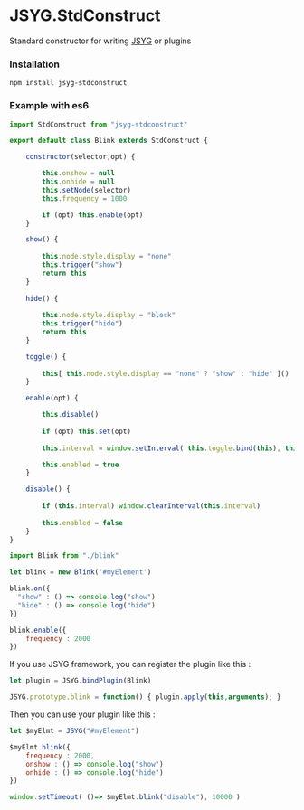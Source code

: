# JSYG.StdConstruct
Standard constructor for writing [JSYG](https://github.com/YannickBochatay/JSYG) or plugins

### Installation
```shell
npm install jsyg-stdconstruct
```

### Example with es6
```javascript
import StdConstruct from "jsyg-stdconstruct"

export default class Blink extends StdConstruct {

    constructor(selector,opt) {

        this.onshow = null
        this.onhide = null
        this.setNode(selector)
        this.frequency = 1000

        if (opt) this.enable(opt)
    }

    show() {
        
        this.node.style.display = "none"
        this.trigger("show")
        return this
    }
    
    hide() {
        
        this.node.style.display = "block"
        this.trigger("hide")
        return this
    }

    toggle() {
    
        this[ this.node.style.display == "none" ? "show" : "hide" ]()
    }

    enable(opt) {

        this.disable()
        
        if (opt) this.set(opt)
        
        this.interval = window.setInterval( this.toggle.bind(this), this.frequency )

        this.enabled = true
    }

    disable() {
        
        if (this.interval) window.clearInterval(this.interval)
    
        this.enabled = false
    }       
}
```

```javascript
import Blink from "./blink"

let blink = new Blink('#myElement')

blink.on({
  "show" : () => console.log("show")
  "hide" : () => console.log("hide")
})

blink.enable({
    frequency : 2000
})
```

If you use JSYG framework, you can register the plugin like this :
```javascript
let plugin = JSYG.bindPlugin(Blink)

JSYG.prototype.blink = function() { plugin.apply(this,arguments); }
```

Then you can use your plugin like this :
```javascript
let $myElmt = JSYG("#myElement")

$myElmt.blink({
    frequency : 2000,
    onshow : () => console.log("show")
    onhide : () => console.log("hide")
})

window.setTimeout( ()=> $myElmt.blink("disable"), 10000 )
```
